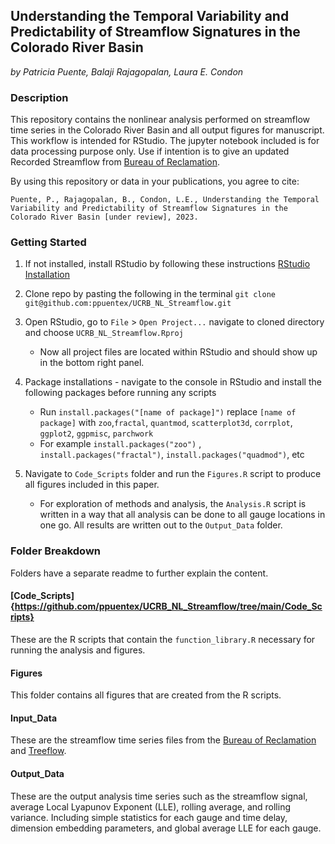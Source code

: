 ## Understanding the Temporal Variability and Predictability of Streamflow Signatures in the Colorado River Basin

*by Patricia Puente, Balaji Rajagopalan, Laura E. Condon*

### Description
This repository contains the nonlinear analysis performed on streamflow time series in the Colorado River Basin and all output figures for manuscript. This workflow is intended for RStudio. The jupyter notebook included is for data processing purpose only. Use if intention is to give an updated Recorded Streamflow from [Bureau of Reclamation](https://www.usbr.gov/lc/region/g4000/NaturalFlow/current.html).


By using this repository or data in your publications, you agree to cite:
```
Puente, P., Rajagopalan, B., Condon, L.E., Understanding the Temporal Variability and Predictability of Streamflow Signatures in the Colorado River Basin [under review], 2023.
```

### Getting Started 
1. If not installed, install RStudio by following these instructions [RStudio Installation](https://rstudio-education.github.io/hopr/starting.html)

2. Clone repo by pasting the following in the terminal
    ```git clone git@github.com:ppuentex/UCRB_NL_Streamflow.git```
    
3. Open RStudio, go to `File` > `Open Project...` navigate to cloned directory and choose `UCRB_NL_Streamflow.Rproj`
    - Now all project files are located within RStudio and should show up in the bottom right panel. 
    
4. Package installations - navigate to the console in RStudio and install the following packages before running any scripts 
    - Run `install.packages("[name of package]")` replace `[name of package]` with 
  ` zoo `,` fractal `, `quantmod`, `scatterplot3d`, `corrplot`, `ggplot2`, `ggpmisc`,  `parchwork` 
    - For example `install.packages("zoo")` , `install.packages("fractal")`, `install.packages("quadmod")`, etc 

5. Navigate to `Code_Scripts` folder and run the `Figures.R` script to produce all figures included in this paper. 
    - For exploration of methods and analysis, the `Analysis.R` script is written in a way that all analysis can be done to all gauge locations in one go. All results are written out to the `Output_Data` folder. 

### Folder Breakdown
Folders have a separate readme to further explain the content. 

#### [Code_Scripts]{https://github.com/ppuentex/UCRB_NL_Streamflow/tree/main/Code_Scripts}
These are the R scripts that contain the `function_library.R` necessary for running the analysis and figures. 

#### Figures 
This folder contains all figures that are created from the R scripts.

#### Input_Data
These are the streamflow time series files from the [Bureau of Reclamation](https://www.usbr.gov/lc/region/g4000/NaturalFlow/current.html) and [Treeflow](https://www.treeflow.info/upper-colorado-basin). 

#### Output_Data 
These are the output analysis time series such as the streamflow signal, average Local Lyapunov Exponent (LLE), rolling average, and rolling variance. Including simple statistics for each gauge and time delay, dimension embedding parameters, and global average LLE for each gauge. 

